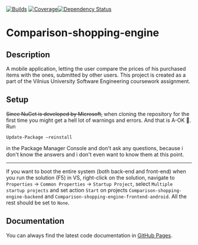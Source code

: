 ﻿[![Builds](https://ci.appveyor.com/api/projects/status/github/gedgaudasnikita/Comparison-shopping-engine?branch=master&svg=true)](https://ci.appveyor.com/project/gedgaudasnikita/comparison-shopping-engine) [![Coverage](https://codecov.io/gh/gedgaudasnikita/Comparison-shopping-engine/branch/master/graph/badge.svg)](https://codecov.io/gh/gedgaudasnikita/Comparison-shopping-engine)[![Dependency Status](https://www.versioneye.com/user/projects/5a2a7fac0fb24f11d929dd15/badge.svg?style=flat-square)](https://www.versioneye.com/user/projects/5a2a7fac0fb24f11d929dd15)
# Comparison-shopping-engine
## Description
A mobile application, letting the user compare the prices of his purchased items with the ones, submitted by other users.
This project is created as a part of the Vilnius University Software Engineering coursework assignment.

## Setup
~~Since NuGet is developed by Microsoft,~~ when cloning the repository for the first time you might get a hell lot of warnings and errors. And that is A-OK 🙂. Run

```
Update-Package –reinstall
```

in the Package Manager Console and don't ask any questions, because i don't know the answers and i don't even want to know them at this point.

---

If you want to boot the entire system (both back-end and front-end) when you run the solution (F5) in VS, right-click on the solution, navigate to `Properties` -> `Common Properties` -> `Startup Project`, select `Multiple startup projects` and set action `Start` on projects `Comparison-shopping-engine-backend` and `Comparison-shopping-engine-frontend-android`. All the rest should be set to `None`.

## Documentation
You can always find the latest code documentation in [GitHub Pages](https://gedgaudasnikita.github.io/Comparison-shopping-engine/).

